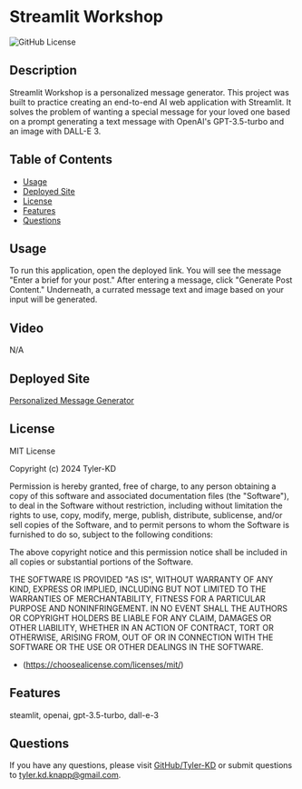 # Streamlit Workshop

![GitHub License](https://img.shields.io/badge/license-MIT-default.svg)

## Description

Streamlit Workshop is a personalized message generator. This project was built to practice creating an end-to-end AI web application with Streamlit.  It solves the problem of wanting a special message for your loved one based on a prompt generating a text message with OpenAI's GPT-3.5-turbo and an image with DALL-E 3.

## Table of Contents

* [Usage](#usage)
* [Deployed Site](#deployed-site)
* [License](#license)
* [Features](#features)
* [Questions](#questions)

## Usage

To run this application, open the deployed link. You will see the message "Enter a brief for your post." After entering a message, click "Generate Post Content." Underneath, a currated message text and image based on your input will be generated.

## Video

N/A

## Deployed Site

[Personalized Message Generator](https://appworkshop-hgukaehjjw2bapp7z6qyuz7.streamlit.app/)

## License

MIT License

Copyright (c) 2024 Tyler-KD

Permission is hereby granted, free of charge, to any person obtaining a copy
of this software and associated documentation files (the "Software"), to deal
in the Software without restriction, including without limitation the rights
to use, copy, modify, merge, publish, distribute, sublicense, and/or sell
copies of the Software, and to permit persons to whom the Software is
furnished to do so, subject to the following conditions:

The above copyright notice and this permission notice shall be included in all
copies or substantial portions of the Software.

THE SOFTWARE IS PROVIDED "AS IS", WITHOUT WARRANTY OF ANY KIND, EXPRESS OR
IMPLIED, INCLUDING BUT NOT LIMITED TO THE WARRANTIES OF MERCHANTABILITY,
FITNESS FOR A PARTICULAR PURPOSE AND NONINFRINGEMENT. IN NO EVENT SHALL THE
AUTHORS OR COPYRIGHT HOLDERS BE LIABLE FOR ANY CLAIM, DAMAGES OR OTHER
LIABILITY, WHETHER IN AN ACTION OF CONTRACT, TORT OR OTHERWISE, ARISING FROM,
OUT OF OR IN CONNECTION WITH THE SOFTWARE OR THE USE OR OTHER DEALINGS IN THE
SOFTWARE.

* (https://choosealicense.com/licenses/mit/)

## Features

steamlit, openai, gpt-3.5-turbo, dall-e-3

## Questions

If you have any questions, please visit [GitHub/Tyler-KD](https://github.com/Tyler-KD) or submit questions to tyler.kd.knapp@gmail.com.
